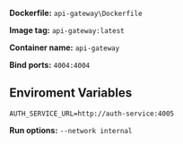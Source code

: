 **Dockerfile:** `api-gateway\Dockerfile`

**Image tag:** `api-gateway:latest`

**Container name:** `api-gateway`

**Bind ports:** `4004:4004`

## Enviroment Variables
```
AUTH_SERVICE_URL=http://auth-service:4005
```

**Run options:** `--network internal`
